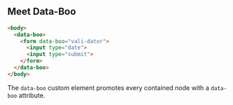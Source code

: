 ## Meet Data-Boo

```html
<body>
  <data-boo>
    <form data-boo="vali-dator">
      <input type="date">
      <input type="submit">
    </form>
  </data-boo>
</body>
```

The `data-boo` custom element promotes every contained node
with a `data-boo` attribute.